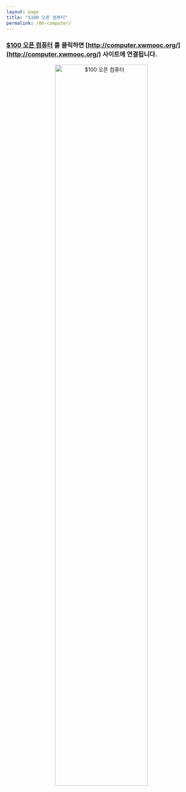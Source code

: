 ```yaml
---
layout: page
title: "$100 오픈 컴퓨터"
permalink: /06-computer/
---
```


### [**$100 오픈 컴퓨터**](http://computer.xwmooc.org/) 를 클릭하면 [http://computer.xwmooc.org/](http://computer.xwmooc.org/) 사이트에 연결됩니다.


<div align="center">
    <img src="{{ site.root }}/fig/computer.png" alt="$100 오픈 컴퓨터" width="70%" />
</div>



